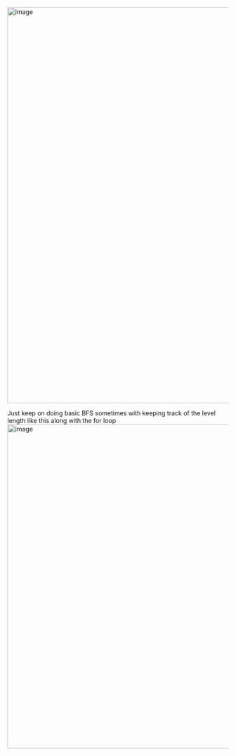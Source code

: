 <img width="900" alt="image" src="https://github.com/user-attachments/assets/30528cd3-154e-4729-bc10-cd41cfc24407" />




Just keep on doing basic BFS sometimes with keeping track of the level length like this along with the for loop
<img width="737" alt="image" src="https://github.com/gregbg218/DSA/assets/72642906/0cb46894-1fa1-4443-805b-b9321160d0f8">
